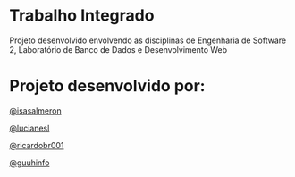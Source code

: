 # Trabalho Integrado
Projeto desenvolvido envolvendo as disciplinas de Engenharia de Software 2, Laboratório de Banco de Dados e Desenvolvimento Web

# Projeto desenvolvido por:
[@isasalmeron](https://github.com/isasalmeron)

[@lucianesl](https://github.com/lucianesl)

[@ricardobr001](https://github.com/ricardobr001)

[@guuhinfo](https://github.com/guuhinfo)
